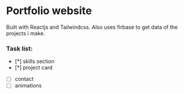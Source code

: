 # Portfolio website
Built with Reactjs and Tailwindcss.
Also uses firbase to get data of the projects i make.

### Task list:

- [*] skills section
- [*] project card 
- [ ] contact
- [ ] animations
